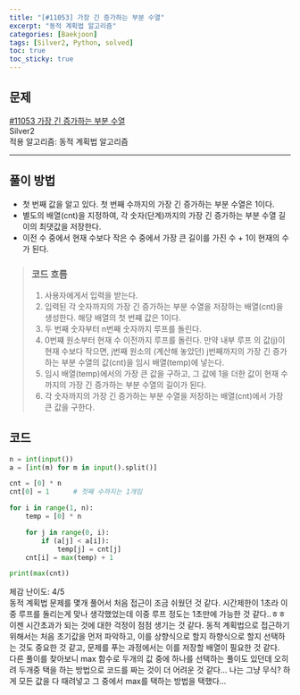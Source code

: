 ```yaml
---
title: "[#11053] 가장 긴 증가하는 부분 수열"
excerpt: "동적 계획법 알고리즘"
categories: [Baekjoon]
tags: [Silver2, Python, solved]
toc: true
toc_sticky: true
---
```


## 문제
[#11053 가장 긴 증가하는 부분 수열](https://www.acmicpc.net/problem/11053) <br>
Silver2 <br>
적용 알고리즘: 동적 계획법 알고리즘

***

## 풀이 방법
* 첫 번째 값을 알고 있다. 첫 번째 수까지의 가장 긴 증가하는 부분 수열은 1이다.
* 별도의 배열(cnt)을 지정하여, 각 숫자(단계)까지의 가장 긴 증가하는 부분 수열 길이의 최댓값을 저장한다.
* 이전 수 중에서 현재 수보다 작은 수 중에서 가장 큰 길이를 가진 수 + 1이 현재의 수가 된다.

> ### 코드 흐름
> 1. 사용자에게서 입력을 받는다.
> 2. 입력된 각 숫자까지의 가장 긴 증가하는 부분 수열을 저장하는 배열(cnt)을 생성한다. 해당 배열의 첫 번쨰 값은 1이다.
> 3. 두 번째 숫자부터 n번째 숫자까지 루프를 돌린다.
> 4. 0번쨰 원소부터 현재 수 이전까지 루프를 돌린다. 만약 내부 루프 의 값(j)이 현재 수보다 작으면, j번째 원소의 (계산해 놓았던) j번째까지의 가장 긴 증가하는 부분 수열의 값(cnt)을 임시 배열(temp)에 넣는다.
> 5. 임시 배열(temp)에서의 가장 큰 값을 구하고, 그 값에 1을 더한 값이 현재 수까지의 가장 긴 증가하는 부분 수열의 길이가 된다.
> 6. 각 숫자까지의 가장 긴 증가하는 부분 수열을 저장하는 배열(cnt)에서 가장 큰 값을 구한다.

## 코드
~~~python
n = int(input())
a = [int(m) for m in input().split()]

cnt = [0] * n
cnt[0] = 1      # 첫째 수까지는 1개임

for i in range(1, n):
    temp = [0] * n

    for j in range(0, i):
        if (a[j] < a[i]):
            temp[j] = cnt[j]
    cnt[i] = max(temp) + 1

print(max(cnt))
~~~

체감 난이도: 4/5 <br>
동적 계획법 문제를 몇개 풀어서 처음 접근이 조금 쉬웠던 것 같다. 시간제한이 1초라 이중 루프를 돌리는게 맞나 생각했었는데 이중 루프 정도는 1초만에 가능한 것 같다..ㅎㅎ 이젠 시간초과가 되는 것에 대한 걱정이 점점 생기는 것 같다. 동적 계획법으로 접근하기 위해서는 처음 초기값을 먼저 파악하고, 이를 상향식으로 할지 하향식으로 할지 선택하는 것도 중요한 것 같고, 문제를 푸는 과정에서는 이를 저장할 배열이 필요한 것 같다. <br>
다른 풀이를 찾아보니 max 함수로 두개의 값 중에 하나를 선택하는 풀이도 있던데 오히려 두개중 택을 하는 방법으로 코드를 짜는 것이 더 어려운 것 같다... 나는 그냥 무식? 하게 모든 값을 다 때려넣고 그 중에서 max를 택하는 방법을 택했다...